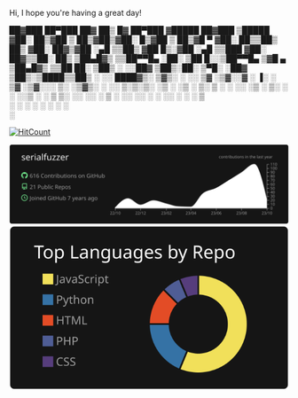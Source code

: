 Hi, I hope you're having a great day! 

 ██▓███   ██▀███   ██▓ ██▒   █▓ ██▀███  ▓█████  ██▓███   ▒█████  
▓██░  ██▒▓██ ▒ ██▒▓██▒▓██░   █▒▓██ ▒ ██▒▓█   ▀ ▓██░  ██▒▒██▒  ██▒
▓██░ ██▓▒▓██ ░▄█ ▒▒██▒ ▓██  █▒░▓██ ░▄█ ▒▒███   ▓██░ ██▓▒▒██░  ██▒
▒██▄█▓▒ ▒▒██▀▀█▄  ░██░  ▒██ █░░▒██▀▀█▄  ▒▓█  ▄ ▒██▄█▓▒ ▒▒██   ██░
▒██▒ ░  ░░██▓ ▒██▒░██░   ▒▀█░  ░██▓ ▒██▒░▒████▒▒██▒ ░  ░░ ████▓▒░
▒▓▒░ ░  ░░ ▒▓ ░▒▓░░▓     ░ ▐░  ░ ▒▓ ░▒▓░░░ ▒░ ░▒▓▒░ ░  ░░ ▒░▒░▒░ 
░▒ ░       ░▒ ░ ▒░ ▒ ░   ░ ░░    ░▒ ░ ▒░ ░ ░  ░░▒ ░       ░ ▒ ▒░ 
░░         ░░   ░  ▒ ░     ░░    ░░   ░    ░   ░░       ░ ░ ░ ▒  
            ░      ░        ░     ░        ░  ░             ░ ░  
                           ░                                     




[![HitCount](https://hits.dwyl.com/serialfuzzer/serialfuzzer.svg?style=flat-square)](http://hits.dwyl.com/serialfuzzer/serialfuzzer)




[![](https://raw.githubusercontent.com/serialfuzzer/stats/master/profile-summary-card-output/dark/0-profile-details.svg)](https://github.com/vn7n24fzkq/github-profile-summary-cards)
[![](https://raw.githubusercontent.com/serialfuzzer/stats/master/profile-summary-card-output/dark/1-repos-per-language.svg)](https://github.com/vn7n24fzkq/github-profile-summary-cards) 
